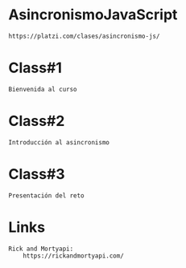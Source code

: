# AsincronismoJavaScript
    https://platzi.com/clases/asincronismo-js/
# Class#1
    Bienvenida al curso
# Class#2
    Introducción al asincronismo
# Class#3
    Presentación del reto
# Links
    Rick and Mortyapi:
        https://rickandmortyapi.com/